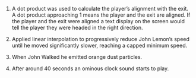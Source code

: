 1. A dot product was used to calculate the player’s alignment with the exit. A dot product approaching 1 means the player and the exit are aligned. If the player and the exit were aligned a text display on the screen would tell the player they were headed in the right direction.

2. Applied linear interpolation to progressively reduce John Lemon’s speed until he moved significantly slower, reaching a capped minimum speed.

3. When John Walked he emitted orange dust particles.

4. After around 40 seconds an ominous clock sound starts to play.

